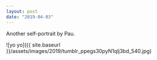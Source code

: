 ```yaml
---
layout: post
date: "2019-04-03"
---
```


Another self-portrait by Pau.

![yo yo]({{ site.baseurl }}/assets/images/2019/tumblr_ppegs30pyN1qlj3bd_540.jpg)
